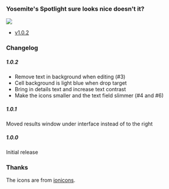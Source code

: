 ### Yosemite's Spotlight sure looks nice doesn't it?

![](https://github.com/mikker/YosemiteInterface-qsplugin/raw/master/screenshot.png)

* [v1.0.2](https://github.com/mikker/YosemiteInterface-qsplugin/blob/master/Yosemite-1.0.2.qsplugin.zip?raw=true)

### Changelog

##### 1.0.2

* Remove text in background when editing (#3)
* Cell background is light blue when drop target
* Bring in details text and increase text contrast
* Make the icons smaller and the text field slimmer (#4 and #6)

##### 1.0.1

Moved results window under interface instead of to the right

##### 1.0.0

Initial release

### Thanks

The icons are from [ionicons](http://ionicons.com).
